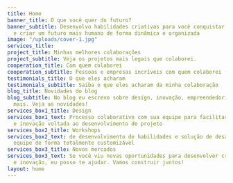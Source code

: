 ```yaml
---
title: Home
banner_title: O que você quer do futuro?
banner_subtitle: Desenvolvo habilidades criativas para você conquistar seus objetivos
  e criar um futuro mais humano de forma dinâmica e organizada
image: "/uploads/cover-1.jpg"
services_title: 
project_title: Minhas melhores colaborações
project_subtitle: Veja os projetos mais legais que colaborei.
cooperation_title: Com quem colaborei
cooperation_subtitle: Pessoas e empresas incríveis com quem colaborei (trabalhei junto).
testimonials_title: O que eles acharam
testimonials_subtitle: Saiba o que eles acharam da minha colaboração
blog_title: Novidades do blog
blog_subtitle: No blog eu escrevo sobre design, inovação, empreendedorismo e muito
  mais. Veja as novidades!
services_box1_title: Design
services_box1_text: Processo colaborativo com sua equipe para facilitar a criatividade
  e inovação voltada ao desenvolvimento de projeto
services_box2_title: Workshops
services_box2_text: de desenvolvimento de habilidades e solução de desafios para sua
  equipe de forma totalmente customizável
services_box3_title: Novos mercados
services_box3_text: Se você viu novas oportunidades para desenvolver criatividade
  e inovação, eu posso te ajudar. Vamos construir juntos!
layout: home
---
```


